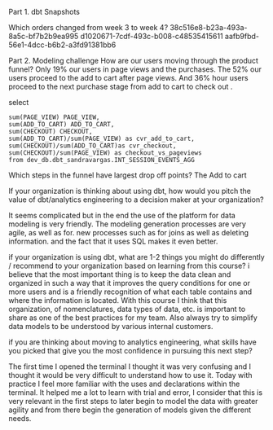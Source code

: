 Part 1. dbt Snapshots

Which orders changed from week 3 to week 4? 
38c516e8-b23a-493a-8a5c-bf7b2b9ea995
d1020671-7cdf-493c-b008-c48535415611
aafb9fbd-56e1-4dcc-b6b2-a3fd91381bb6

Part 2. Modeling challenge
How are our users moving through the product funnel?
Only 19% our users in page views and the purchases.
The 52% our users proceed to the add to cart after page views. 
And 36% hour users proceed to the next purchase stage from add to cart to check out .

 select 

    sum(PAGE_VIEW) PAGE_VIEW, 
    sum(ADD_TO_CART) ADD_TO_CART, 
    sum(CHECKOUT) CHECKOUT,
    sum(ADD_TO_CART)/sum(PAGE_VIEW) as cvr_add_to_cart,
    sum(CHECKOUT)/sum(ADD_TO_CART)as cvr_checkout,
    sum(CHECKOUT)/sum(PAGE_VIEW) as checkout_vs_pageviews
    from dev_db.dbt_sandravargas.INT_SESSION_EVENTS_AGG 

Which steps in the funnel have largest drop off points?
The Add to cart

If your organization is thinking about using dbt, how would you pitch the value of dbt/analytics engineering to a decision maker at your organization?

It seems complicated but in the end the use of the platform for data modeling is very friendly. The modeling generation processes are very agile, as well as for. new processes such as for joins as well as deleting information. and the fact that it uses SQL makes it even better.


if your organization is using dbt, what are 1-2 things you might do differently / recommend to your organization based on learning from this course?
 i believe that the most important thing is to keep the data clean and organized in such a way that it improves the query conditions for one or more users and is a friendly recognition of what each table contains and where the information is located. With this course I think that this organization, of nomenclatures, data types of data, etc. is important to share as one of the best practices for my team. Also always try to simplify data models to be understood by various internal customers.


if you are thinking about moving to analytics engineering, what skills have you picked that give you the most confidence in pursuing this next step?

The first time I opened the terminal I thought it was very confusing and I thought it would be very difficult to understand how to use it. Today with practice I feel more familiar with the uses and declarations within the terminal. It helped me a lot to learn with trial and error, I consider that this is very relevant in the first steps to later begin to model the data with greater agility and from there begin the generation of models given the different needs.